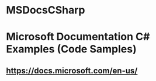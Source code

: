 # MSDocsCSharp
# Microsoft Documentation C# Examples (Code Samples)
## https://docs.microsoft.com/en-us/
